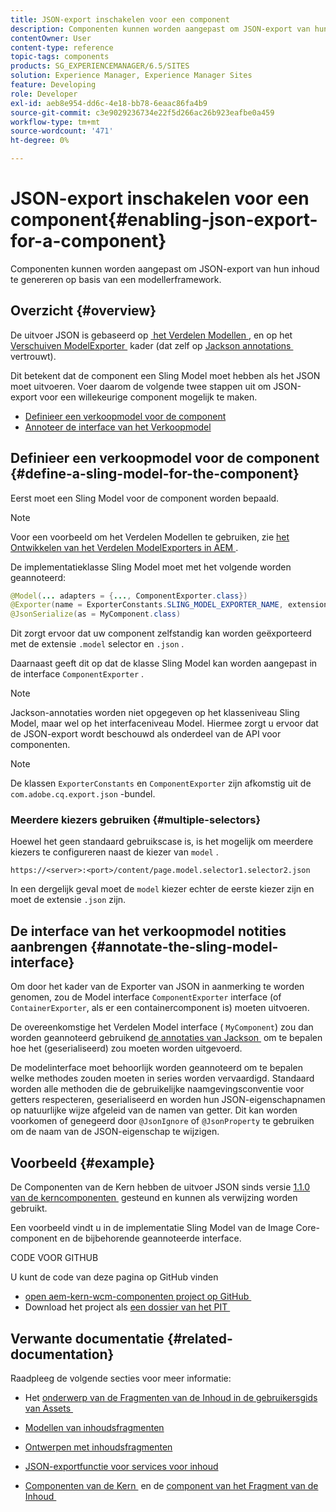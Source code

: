 ```yaml
---
title: JSON-export inschakelen voor een component
description: Componenten kunnen worden aangepast om JSON-export van hun inhoud te genereren op basis van een modellerframework.
contentOwner: User
content-type: reference
topic-tags: components
products: SG_EXPERIENCEMANAGER/6.5/SITES
solution: Experience Manager, Experience Manager Sites
feature: Developing
role: Developer
exl-id: aeb8e954-dd6c-4e18-bb78-6eaac86fa4b9
source-git-commit: c3e9029236734e22f5d266ac26b923eafbe0a459
workflow-type: tm+mt
source-wordcount: '471'
ht-degree: 0%

---
```


# JSON-export inschakelen voor een component{#enabling-json-export-for-a-component}

Componenten kunnen worden aangepast om JSON-export van hun inhoud te genereren op basis van een modellerframework.

## Overzicht {#overview}

De uitvoer JSON is gebaseerd op [&#x200B; het Verdelen Modellen &#x200B;](https://sling.apache.org/documentation/bundles/models.html), en op het [&#x200B; Verschuiven ModelExporter &#x200B;](https://sling.apache.org/documentation/bundles/models.html#exporter-framework-since-130) kader (dat zelf op [&#x200B; Jackson annotations &#x200B;](https://github.com/FasterXML/jackson-annotations/wiki/Jackson-Annotations) vertrouwt).

Dit betekent dat de component een Sling Model moet hebben als het JSON moet uitvoeren. Voer daarom de volgende twee stappen uit om JSON-export voor een willekeurige component mogelijk te maken.

* [Definieer een verkoopmodel voor de component](/help/sites-developing/json-exporter-components.md#define-a-sling-model-for-the-component)
* [Annoteer de interface van het Verkoopmodel](#annotate-the-sling-model-interface)

## Definieer een verkoopmodel voor de component {#define-a-sling-model-for-the-component}

Eerst moet een Sling Model voor de component worden bepaald.

>[!NOTE]
>
>Voor een voorbeeld om het Verdelen Modellen te gebruiken, zie [&#x200B; het Ontwikkelen van het Verdelen ModelExporters in AEM &#x200B;](https://experienceleague.adobe.com/docs/experience-manager-learn/foundation/development/develop-sling-model-exporter.html?lang=nl-NL).

De implementatieklasse Sling Model moet met het volgende worden geannoteerd:

```java
@Model(... adapters = {..., ComponentExporter.class})
@Exporter(name = ExporterConstants.SLING_MODEL_EXPORTER_NAME, extensions = ExporterConstants.SLING_MODEL_EXTENSION)
@JsonSerialize(as = MyComponent.class)
```

Dit zorgt ervoor dat uw component zelfstandig kan worden geëxporteerd met de extensie `.model` selector en `.json` .

Daarnaast geeft dit op dat de klasse Sling Model kan worden aangepast in de interface `ComponentExporter` .

>[!NOTE]
>
>Jackson-annotaties worden niet opgegeven op het klasseniveau Sling Model, maar wel op het interfaceniveau Model. Hiermee zorgt u ervoor dat de JSON-export wordt beschouwd als onderdeel van de API voor componenten.

>[!NOTE]
>
>De klassen `ExporterConstants` en `ComponentExporter` zijn afkomstig uit de `com.adobe.cq.export.json` -bundel.

### Meerdere kiezers gebruiken {#multiple-selectors}

Hoewel het geen standaard gebruikscase is, is het mogelijk om meerdere kiezers te configureren naast de kiezer van `model` .

```
https://<server>:<port>/content/page.model.selector1.selector2.json
```

In een dergelijk geval moet de `model` kiezer echter de eerste kiezer zijn en moet de extensie `.json` zijn.

## De interface van het verkoopmodel notities aanbrengen {#annotate-the-sling-model-interface}

Om door het kader van de Exporter van JSON in aanmerking te worden genomen, zou de Model interface `ComponentExporter` interface (of `ContainerExporter`, als er een containercomponent is) moeten uitvoeren.

De overeenkomstige het Verdelen Model interface ( `MyComponent`) zou dan worden geannoteerd gebruikend [&#x200B; de annotaties van Jackson &#x200B;](https://github.com/FasterXML/jackson-annotations/wiki/Jackson-Annotations) om te bepalen hoe het (geserialiseerd) zou moeten worden uitgevoerd.

De modelinterface moet behoorlijk worden geannoteerd om te bepalen welke methodes zouden moeten in series worden vervaardigd. Standaard worden alle methoden die de gebruikelijke naamgevingsconventie voor getters respecteren, geserialiseerd en worden hun JSON-eigenschapnamen op natuurlijke wijze afgeleid van de namen van getter. Dit kan worden voorkomen of genegeerd door `@JsonIgnore` of `@JsonProperty` te gebruiken om de naam van de JSON-eigenschap te wijzigen.

## Voorbeeld {#example}

De Componenten van de Kern hebben de uitvoer JSON sinds versie [&#x200B; 1.1.0 van de kerncomponenten &#x200B;](https://experienceleague.adobe.com/docs/experience-manager-core-components/using/introduction.html?lang=nl-NL) gesteund en kunnen als verwijzing worden gebruikt.

Een voorbeeld vindt u in de implementatie Sling Model van de Image Core-component en de bijbehorende geannoteerde interface.

CODE VOOR GITHUB

U kunt de code van deze pagina op GitHub vinden

* [&#x200B; open aem-kern-wcm-componenten project op GitHub &#x200B;](https://github.com/Adobe-Marketing-Cloud/aem-core-wcm-components)
* Download het project als [&#x200B; een dossier van het PIT &#x200B;](https://github.com/Adobe-Marketing-Cloud/aem-core-wcm-components/archive/master.zip)

## Verwante documentatie {#related-documentation}

Raadpleeg de volgende secties voor meer informatie:

* Het [&#x200B; onderwerp van de Fragmenten van de Inhoud in de gebruikersgids van Assets &#x200B;](https://helpx.adobe.com/nl/experience-manager/6-4/assets/user-guide.html?topic=/experience-manager/6-4/assets/morehelp/content-fragments.ug.js)

* [Modellen van inhoudsfragmenten](/help/assets/content-fragments/content-fragments-models.md)
* [Ontwerpen met inhoudsfragmenten](/help/sites-authoring/content-fragments.md)
* [JSON-exportfunctie voor services voor inhoud](/help/sites-developing/json-exporter.md)
* [&#x200B; Componenten van de Kern &#x200B;](https://experienceleague.adobe.com/docs/experience-manager-core-components/using/introduction.html?lang=nl-NL) en de [&#x200B; component van het Fragment van de Inhoud &#x200B;](https://helpx.adobe.com/nl/experience-manager/core-components/using/content-fragment-component.html)
